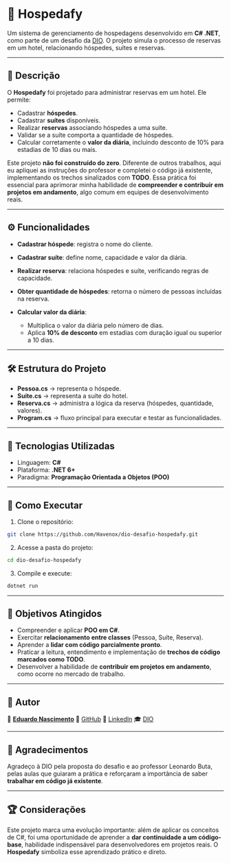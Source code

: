# 🏨 Hospedafy

Um sistema de gerenciamento de hospedagens desenvolvido em **C# .NET**, como parte de um desafio da [DIO](https://dio.me/users/eduardonascto). O projeto simula o processo de reservas em um hotel, relacionando hóspedes, suítes e reservas.

---

## 📖 Descrição

O **Hospedafy** foi projetado para administrar reservas em um hotel. Ele permite:

* Cadastrar **hóspedes**.
* Cadastrar **suítes** disponíveis.
* Realizar **reservas** associando hóspedes a uma suíte.
* Validar se a suíte comporta a quantidade de hóspedes.
* Calcular corretamente o **valor da diária**, incluindo desconto de 10% para estadias de 10 dias ou mais.

Este projeto **não foi construído do zero**. Diferente de outros trabalhos, aqui eu apliquei as instruções do professor e completei o código já existente, implementando os trechos sinalizados com **TODO**. Essa prática foi essencial para aprimorar minha habilidade de **compreender e contribuir em projetos em andamento**, algo comum em equipes de desenvolvimento reais.

---

## ⚙️ Funcionalidades

* **Cadastrar hóspede**: registra o nome do cliente.
* **Cadastrar suíte**: define nome, capacidade e valor da diária.
* **Realizar reserva**: relaciona hóspedes e suíte, verificando regras de capacidade.
* **Obter quantidade de hóspedes**: retorna o número de pessoas incluídas na reserva.
* **Calcular valor da diária**:

  * Multiplica o valor da diária pelo número de dias.
  * Aplica **10% de desconto** em estadias com duração igual ou superior a 10 dias.

---

## 🛠️ Estrutura do Projeto

* **Pessoa.cs** → representa o hóspede.
* **Suite.cs** → representa a suíte do hotel.
* **Reserva.cs** → administra a lógica da reserva (hóspedes, quantidade, valores).
* **Program.cs** → fluxo principal para executar e testar as funcionalidades.

---

## 🚀 Tecnologias Utilizadas

* Linguagem: **C#**
* Plataforma: **.NET 6+**
* Paradigma: **Programação Orientada a Objetos (POO)**

---

## 📂 Como Executar

1. Clone o repositório:

```bash
git clone https://github.com/Havenox/dio-desafio-hospedafy.git
```

2. Acesse a pasta do projeto:

```bash
cd dio-desafio-hospedafy
```

3. Compile e execute:

```bash
dotnet run
```
---

## 🎯 Objetivos Atingidos

* Compreender e aplicar **POO em C#**.
* Exercitar **relacionamento entre classes** (Pessoa, Suíte, Reserva).
* Aprender a **lidar com código parcialmente pronto**.
* Praticar a leitura, entendimento e implementação de **trechos de código marcados como TODO**.
* Desenvolver a habilidade de **contribuir em projetos em andamento**, como ocorre no mercado de trabalho.

---

## 📌 Autor

👤 **[Eduardo Nascimento](https://www.instagram.com/eduardohavenox/)**
🔗 [GitHub](https://github.com/Havenox)
💼 [LinkedIn](https://www.linkedin.com/in/havenox)
🎓 [DIO](https://dio.me/users/eduardonascto)

---

## 🙏 Agradecimentos

Agradeço à DIO pela proposta do desafio e ao professor Leonardo Buta, pelas aulas que guiaram a prática e reforçaram a importância de saber **trabalhar em código já existente**.

---

## 🏆 Considerações

Este projeto marca uma evolução importante: além de aplicar os conceitos de C#, foi uma oportunidade de aprender a **dar continuidade a um código-base**, habilidade indispensável para desenvolvedores em projetos reais. O **Hospedafy** simboliza esse aprendizado prático e direto.
